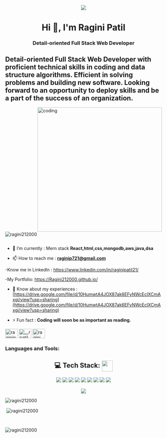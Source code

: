 <div align="center">
<img src="https://www.codingbytes.com/wp-content/uploads/2022/03/full-stack-web-development.jpg" >
</div>

<h1 align="center">Hi 👋, I'm Ragini Patil</h1>
<h3 align="center">Detail-oriented Full Stack Web Developer</h3>
<h2>Detail-oriented Full Stack Web Developer with proficient
technical skills in coding and data structure algorithms. Efficient
in solving problems and building new software. Looking forward
to an opportunity to deploy skills and be a part of the success of
an organization.
</h2>
<img align="right" alt="coding" width="400" src="https://miro.medium.com/max/828/1*IRGHmiGsa16stedQvIaZfw.gif">

<p align="left"> <img src="https://komarev.com/ghpvc/?username=ragini212000&label=Profile%20views&color=0e75b6&style=flat" alt="ragini212000" /> </p>

<p align="left"> <a href="https://twitter.com/" target="blank"><img src="https://img.shields.io/twitter/follow/?logo=twitter&style=for-the-badge" alt="" /></a> </p>

- 🌱 I’m currently : Mern stack **React,html,css,mongodb,aws,java,dsa**

- 📫 How to reach me : **raginip721@gmail.com**

-Know me in Linkedln :  https://www.linkedin.com/in/raginipatil21/
  
-My Portfolio: https://Ragini212000.github.io/

- 📄 Know about my experiences : [https://drive.google.com/file/d/10HumwtA4JOX87ak6EFyNWcEclXCmAxgi/view?usp=sharing](https://drive.google.com/file/d/10HumwtA4JOX87ak6EFyNWcEclXCmAxgi/view?usp=sharing)

- ⚡ Fun fact : **Coding will soon be as important as reading.**



<p align="left">
<a href="https://linkedin.com/in/raginipatil21" target="blank"><img align="center" src="https://raw.githubusercontent.com/rahuldkjain/github-profile-readme-generator/master/src/images/icons/Social/linked-in-alt.svg" alt="raginipatil21" height="30" width="40" /></a>
<a href="https://instagram.com/__rpatil001" target="blank"><img align="center" src="https://raw.githubusercontent.com/rahuldkjain/github-profile-readme-generator/master/src/images/icons/Social/instagram.svg" alt="__rpatil001" height="30" width="40" /></a>
<a href="https://www.topcoder.com/members/ragini.patil@wipro.com" target="blank"><img align="center" src="https://raw.githubusercontent.com/rahuldkjain/github-profile-readme-generator/master/src/images/icons/Social/topcoder.svg" alt="ragini.patil@wipro.com" height="30" width="40" /></a>
</p>


<h3 align="left">Languages and Tools:</h3>

<h2 align="center"> 💻 Tech Stack: <img   src="https://camo.githubusercontent.com/beb64ff21c883e318e4f5db5231c2ba4175705bea1c9249e82a41ab375db4f75/68747470733a2f2f6d65646961322e67697068792e636f6d2f6d656469612f51737347456d706b79454f684243623765312f67697068792e6769663f6369643d656366303565343761306e336769316266716e74716d6f62386739616964316f796a327772336473336d67373030626c267269643d67697068792e676966" width="35" align="center"/></h2>

<div align="center">
<img src= "https://img.shields.io/badge/css3-%231572B6.svg?style=flat&logo=css3&logoColor=white) ![JavaScript](https://img.shields.io/badge/javascript-%23323330.svg?style=flat&logo=javascript&logoColor=%23F7DF1E" /> <img src= "https://img.shields.io/badge/java-%23ED8B00.svg?style=flat&logo=java&logoColor=white) ![HTML5](https://img.shields.io/badge/html5-%23E34F26.svg?style=flat&logo=html5&logoColor=white" /> <img src= "https://img.shields.io/badge/netlify-%23000000.svg?style=flat&logo=netlify&logoColor=#00C7B7) ![AWS](https://img.shields.io/badge/AWS-%23FF9900.svg?style=flat&logo=amazon-aws&logoColor=white" /> <img src= "https://img.shields.io/badge/react-%2320232a.svg?style=flat&logo=react&logoColor=%2361DAFB" /> <img src= "https://img.shields.io/badge/node.js-6DA55F?style=flat&logo=node.js&logoColor=white" /> <img src= "https://img.shields.io/badge/express.js-%23404d59.svg?style=flat&logo=express&logoColor=%2361DAFB" /> <img src= "https://img.shields.io/badge/MongoDB-%234ea94b.svg?style=flat&logo=mongodb&logoColor=white" /> <img src= "https://img.shields.io/badge/figma-%23F24E1E.svg?style=flat&logo=figma&logoColor=white" /> <img src= "https://img.shields.io/badge/Canva-%2300C4CC.svg?style=flat&logo=Canva&logoColor=white" />
</div>


<br>

<div align="center">
<img src="https://www.wingstechsolutions.com/wp-content/uploads/2022/03/full-stack-development.gif" >
</div>


<p><img align="left" src="https://github-readme-stats.vercel.app/api/top-langs?username=ragini212000&show_icons=true&locale=en&layout=compact" alt="ragini212000" /></p>&nbsp
<br>
<p>&nbsp;<img align="center" src="https://github-readme-stats.vercel.app/api?username=ragini212000&show_icons=true&locale=en" alt="ragini212000" /></p>&nbsp
<br>
<p><img align="center" src="https://github-readme-streak-stats.herokuapp.com/?user=ragini212000&" alt="ragini212000" /></p>
